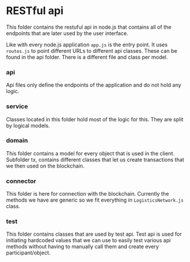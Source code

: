 # RESTful api
This folder contains the restuful api in node.js that contains all of the endpoints that are later used by the user interface.

Like with every node.js application `app.js` is the entry point. It uses `routes.js` to point different URLs to different api classes. These can be found in the api folder. There is a different file and class per model.

### api
Api files only define the endpoints of the application and do not hold any logic.

### service 
Classes located in this folder hold most of the logic for this. They are split by logical models.

### domain
This folder contains a model for every object that is used in the client. Subfolder tx, contains different classes that let us create transactions that we then used on the blockchain.

### connector
This folder is here for connection with the blockchain. Currently the methods we have are generic so we fit everything in `LogisticsNetwork.js` class.

### test
This folder contains classes that are used by test api. Test api is used for initiating hardcoded values that we can use to easily test various api methods without having to manually call them and create every participant/object.

